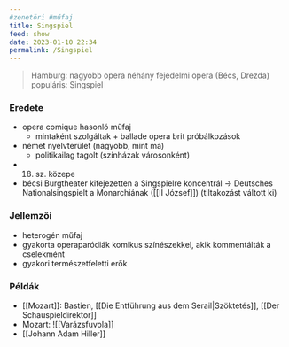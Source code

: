 ```yaml
---
#zenetöri #műfaj
title: Singspiel
feed: show
date: 2023-01-10 22:34
permalink: /Singspiel
---
```

> Hamburg: nagyobb opera
> néhány fejedelmi opera (Bécs, Drezda)
> populáris: Singspiel

### Eredete

- opera comique hasonló műfaj
	- mintaként szolgáltak + ballade opera brit próbálkozások
- német nyelvterület (nagyobb, mint ma)
	- politikailag tagolt (színházak városonként)
- 18. sz. közepe
- bécsi Burgtheater kifejezetten a Singspielre koncentrál -> Deutsches Nationalsingspielt a Monarchiának ([[II József]]) (tiltakozást váltott ki)

### Jellemzői

- heterogén műfaj
- gyakorta operaparódiák komikus színészekkel, akik kommentálták a cselekmént
- gyakori természetfeletti erők

### Példák

- [[Mozart]]: Bastien, [[Die Entführung aus dem Serail|Szöktetés]], [[Der Schauspieldirektor]]
- Mozart: ![[Varázsfuvola]]
- [[Johann Adam Hiller]]

